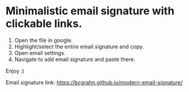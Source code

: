 Minimalistic email signature with clickable links. 
==================================================

1. Open the file in google.
2. Highlight/select the entire email signature and copy. 
3. Open email settings.
4. Navigate to add email signature and paste there. 

Enjoy :)

Email signature link:
https://bcgrahn.github.io/modern-email-signature/
